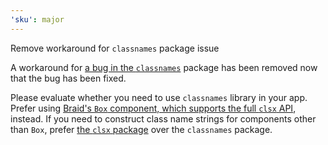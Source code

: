 ```yaml
---
'sku': major
---
```


Remove workaround for `classnames` package issue

A workaround for [a bug in the `classnames`][bug] package has been removed now that the bug has been
fixed.

Please evaluate whether you need to use `classnames` library in your app. Prefer using
[Braid's `Box` component, which supports the full `clsx` API][box], instead. If you need to construct
class name strings for components other than `Box`, prefer [the `clsx` package][clsx] over the `classnames` package.

[bug]: https://github.com/JedWatson/classnames/issues/240
[box]: https://seek-oss.github.io/braid-design-system/components/Box/#dynamic-css-classes
[clsx]: https://github.com/lukeed/clsx
